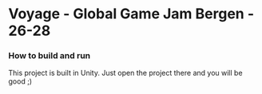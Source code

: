 
# Voyage - Global Game Jam Bergen - 26-28


### How to build and run

This project is built in Unity. Just open the project there and you will be good ;)

